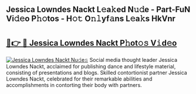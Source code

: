## Jessica Lowndes Nackt L𝚎a𝚔ed N𝚞𝚍e - Part-FuN Vi𝚍𝚎o P𝚑𝚘tos - H𝚘𝚝 O𝚗𝚕yf𝚊ns L𝚎a𝚔s HkVnr

# <h2><a href="http://kf6j38t.oniu.top/?m=Jessica+Lowndes+Nackt">🔗👉 🔴 Jessica Lowndes Nackt P𝚑ot𝚘𝚜 V𝚒d𝚎o</a></h2>

[![Jessica Lowndes Nackt Nu𝚍e𝚜](https://i.imgur.com/0qMVB7G.gif)](http://kf6j38t.oniu.top/?m=Jessica+Lowndes+Nackt)
Social media thought leader Jessica Lowndes Nackt, acclaimed for publishing dance and lifestyle material, consisting of presentations and blogs. Skilled contortionist partner Jessica Lowndes Nackt, celebrated for their remarkable abilities and accomplishments in contorting their body with partners.  
